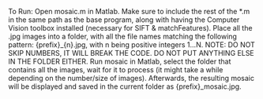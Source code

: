 To Run:
Open mosaic.m in Matlab. 
Make sure to include the rest of the *.m in the same path as the base program, along with having the Computer Vision toolbox installed (necessary for SIFT & matchFeatures).
Place all the .jpg images into a folder, with all the file names matching the following pattern: {prefix}_{n}.jpg, with n being positive integers 1...N. 
	NOTE: DO NOT SKIP NUMBERS, IT WILL BREAK THE CODE. DO NOT PUT ANYTHING ELSE IN THE FOLDER EITHER.
Run mosaic in Matlab, select the folder that contains all the images, wait for it to process (it might take a while depending on the number/size of images).
Afterwards, the resulting mosaic will be displayed and saved in the current folder as {prefix}_mosaic.jpg. 
